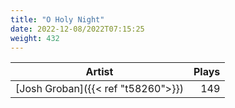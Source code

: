 ```yaml
---
title: "O Holy Night"
date: 2022-12-08/2022T07:15:25
weight: 432
---
```




 Artist | Plays 
----- | -----:
[Josh Groban]({{< ref "t58260">}}) | 149
